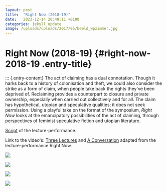 ```yaml
---
layout: post
title:  "Right Now (2018-19)"
date:   2023-12-14 20:49:11 +0100
categories: jekyll update
image: /uploads/uploads/2017/05/beeld_wpzimmer.jpg
---
```



# Right Now (2018-19) {#right-now-2018-19 .entry-title}

::: {.entry-content}
The act of claiming has a dual connotation. Though it harks back to a
history of colonisation and theft, we could also consider the strike as
a form of claim, when people take back the rights they've been deprived
of. Reclaiming provides a counterpart to closure and private ownership,
especially when carried out collectively and for all. The claim has
hypothetical, utopian and speculative qualities; it does not seek
permission. Using a playful take on the format of the symposium, *Right
Now* looks at the emancipatory possibilities of the act of claiming,
through perspectives of feminist speculative fiction and utopian
literature.

[Script](/uploads/uploads/2018/09/1finalscript_RightNow.pdf) of
the lecture-performance.

Link to the video's: [Three Lectures](https://drive.google.com/open?id=1YBx2S7YPXVCIsk18cFHjvOY5sGeuXYzF)
and [A Conversation](http://drive.google.com/open?id=1BbxU9lL6DPjhbssPzRapclaGAJOMGXMh)
adapted from the lecture-performance Right Now.

![](/uploads/uploads/2017/05/beeld_wpzimmer.jpg)

![](/uploads/uploads/2017/04/Right-Now-performance_still.jpg)

![](/uploads/uploads/2020/09/IMG_1046-e1601457134559.jpg)

![](/uploads/uploads/2017/04/19.02.06.ProspectsAndConcepts_0137-web.jpg)

